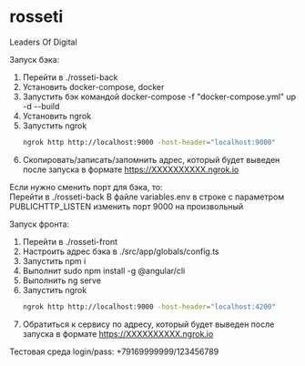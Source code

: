 # rosseti
Leaders Of Digital

Запуск бэка:

1. Перейти в ./rosseti-back
1. Установить docker-compose, docker
1. Запустить бэк командой docker-compose -f "docker-compose.yml" up -d --build
1. Установить ngrok
1. Запустить ngrok 
   ```bash
   ngrok http http://localhost:9000 -host-header="localhost:9000"  
   ```
1. Скопировать/записать/запомнить адрес, который будет выведен после запуска в формате https://XXXXXXXXXX.ngrok.io 
  
Если нужно сменить порт для бэка, то:  
Перейти в ./rosseti-back
В файле variables.env в строке с параметром PUBLICHTTP_LISTEN изменить порт 9000 на произвольный

Запуск фронта:
1. Перейти в ./rosseti-front
1. Настроить адрес бэка в ./src/app/globals/config.ts
1. Запустить npm i
1. Выполнит sudo npm install -g @angular/cli
1. Выполнить ng serve
1. Запустить ngrok 
   ```bash
   ngrok http http://localhost:9000 -host-header="localhost:4200"  
   ```
1. Обратиться к сервису по адресу, который будет выведен после запуска в формате https://XXXXXXXXXX.ngrok.io

Тестовая среда login/pass: +79169999999/123456789

